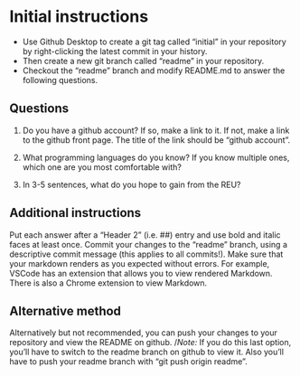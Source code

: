 # Initial instructions

* Use Github Desktop to create a git tag called “initial” in your repository by right-clicking the latest commit in your history.
* Then create a new git branch called “readme” in your repository.
* Checkout the “readme” branch and modify README.md to answer the following questions.

## Questions

1. Do you have a github account? If so, make a link to it. If not, make a link to the github front page. The title of the link should be “github account”.

2. What programming languages do you know? If you know multiple ones, which one are you most comfortable with?

3. In 3-5 sentences, what do you hope to gain from the REU?

## Additional instructions

Put each answer after a “Header 2” (i.e. ##) entry and use bold and italic faces at least once. Commit your changes to the “readme” branch, using a descriptive commit message (this applies to all commits!). Make sure that your markdown renders as you expected without errors. For example, VSCode has an extension that allows you to view rendered Markdown. There is also a Chrome extension to view Markdown.

## Alternative method

Alternatively but not recommended, you can push your changes to your repository and view the README on github. /_Note:_ If you do this last option, you’ll have to switch to the readme branch on github to view it. Also you’ll have to push your readme branch with “git push origin readme”.